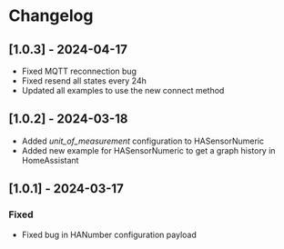 # Changelog

## [1.0.3] - 2024-04-17

- Fixed MQTT reconnection bug
- Fixed resend all states every 24h
- Updated all examples to use the new connect method

## [1.0.2] - 2024-03-18

- Added *unit_of_measurement* configuration to HASensorNumeric
- Added new example for HASensorNumeric to get a graph history in HomeAssistant

## [1.0.1] - 2024-03-17

### Fixed

- Fixed bug in HANumber configuration payload
